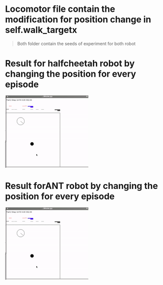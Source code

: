 # Locomotor file contain the modification for position change in  self.walk_targetx  
> Both folder contain the seeds of experiment for both robot
## 

# Result for halfcheetah robot by changing the position for every episode 
![Alt text](https://github.com/razainno/behavioral_cognitive/blob/master/home_work/exercise_6/ezgif.com-crop.gif "The robot gets stucked near the target")

# Result forANT robot by changing the position for every episode  

 ![Alt text](https://github.com/razainno/behavioral_cognitive/blob/master/home_work/exercise_6/ezgif.com-crop.gif "The robot gets stucked near the target")

